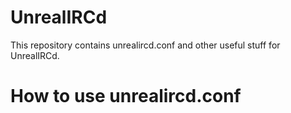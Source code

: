 # UnrealIRCd
This repository contains unrealircd.conf and other useful stuff for UnrealIRCd.

# How to use unrealircd.conf
